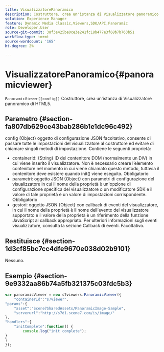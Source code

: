 ```yaml
---
title: VisualizzatorePanoramico
description: Costruttore, crea un'istanza di Visualizzatore panoramico di HTML5.
solution: Experience Manager
feature: Dynamic Media Classic,Viewers,SDK/API,Panoramic
role: Developer,User
source-git-commit: 38f3e425be0ce3e241fc18b477e3f68b7b763b51
workflow-type: tm+mt
source-wordcount: '165'
ht-degree: 2%

---
```


# VisualizzatorePanoramico{#panoramicviewer}

`PanoramicViewer([config])`
Costruttore, crea un&#39;istanza di Visualizzatore panoramico di HTML5.

## Parametro {#section-fa807db629ce43bab286b1e1dc96c492}

config
{Object} oggetto di configurazione JSON facoltativo, consente di passare tutte le impostazioni del visualizzatore al costruttore ed evitare di chiamare singoli metodi di impostazione. Contiene le seguenti proprietà:

* containerId: {String} ID del contenitore DOM (normalmente un DIV) in cui viene inserito il visualizzatore. Non è necessario creare l’elemento contenitore nel momento in cui viene chiamato questo metodo, tuttavia il contenitore deve esistere quando init() viene eseguito. Obbligatorio
* parametri: oggetto JSON {Object} con parametri di configurazione del visualizzatore in cui il nome della proprietà è un&#39;opzione di configurazione specifica del visualizzatore o un modificatore SDK e il valore di tale proprietà è un valore di impostazioni corrispondente. Obbligatorio
* gestori: oggetto JSON {Object} con callback di eventi del visualizzatore, in cui il nome della proprietà è il nome dell&#39;evento del visualizzatore supportato e il valore della proprietà è un riferimento della funzione JavaScript al callback appropriato. Per ulteriori informazioni sugli eventi visualizzatore, consulta la sezione Callback di eventi. Facoltativo.


## Restituisce {#section-1d3cf85bc7cc4dfe9670e038d02b9101}

Nessuno.

## Esempio {#section-9e9332aa86b74a5fb321375c03fdc5b3}

```javascript {.line-numbers}
var panoramicViewer = new s7viewers.PanoramicViewer({
    "containerId":"s7viewer",
"params":{
    "asset":"Scene7SharedAssets/PanoramicImage-Sample",
    "serverurl":"http://s7d1.scene7.com/is/image/"
},
"handlers":{
    "initComplete":function() {
        console.log("init complete");
}
}
});
```
